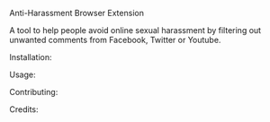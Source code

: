 Anti-Harassment Browser Extension

A tool to help people avoid online sexual harassment by filtering out unwanted comments from Facebook, Twitter or Youtube.

Installation:

Usage:

Contributing: 

Credits:

